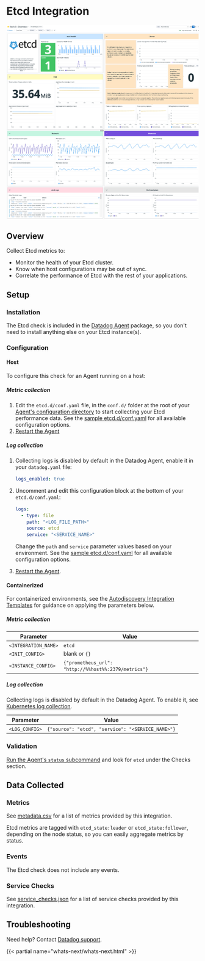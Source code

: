 # Etcd Integration

![Etcd Dashboard][1]

## Overview

Collect Etcd metrics to:

- Monitor the health of your Etcd cluster.
- Know when host configurations may be out of sync.
- Correlate the performance of Etcd with the rest of your applications.

## Setup

### Installation

The Etcd check is included in the [Datadog Agent][2] package, so you don't need to install anything else on your Etcd instance(s).

### Configuration

<!-- xxx tabs xxx -->
<!-- xxx tab "Host" xxx -->

#### Host

To configure this check for an Agent running on a host:

##### Metric collection

1. Edit the `etcd.d/conf.yaml` file, in the `conf.d/` folder at the root of your [Agent's configuration directory][3] to start collecting your Etcd performance data. See the [sample etcd.d/conf.yaml][4] for all available configuration options.
2. [Restart the Agent][5]

##### Log collection

1. Collecting logs is disabled by default in the Datadog Agent, enable it in your `datadog.yaml` file:

    ```yaml
    logs_enabled: true
    ```

2. Uncomment and edit this configuration block at the bottom of your `etcd.d/conf.yaml`:

    ```yaml
    logs:
      - type: file
        path: "<LOG_FILE_PATH>"
        source: etcd
        service: "<SERVICE_NAME>"
    ```

    Change the `path` and `service` parameter values based on your environment. See the [sample etcd.d/conf.yaml][4] for all available configuration options.

3. [Restart the Agent][5].

<!-- xxz tab xxx -->
<!-- xxx tab "Containerized" xxx -->

#### Containerized

For containerized environments, see the [Autodiscovery Integration Templates][6] for guidance on applying the parameters below.

##### Metric collection

| Parameter            | Value                                                |
| -------------------- | ---------------------------------------------------- |
| `<INTEGRATION_NAME>` | `etcd`                                               |
| `<INIT_CONFIG>`      | blank or `{}`                                        |
| `<INSTANCE_CONFIG>`  | `{"prometheus_url": "http://%%host%%:2379/metrics"}` |

##### Log collection

Collecting logs is disabled by default in the Datadog Agent. To enable it, see [Kubernetes log collection][7].

| Parameter      | Value                                             |
| -------------- | ------------------------------------------------- |
| `<LOG_CONFIG>` | `{"source": "etcd", "service": "<SERVICE_NAME>"}` |

<!-- xxz tab xxx -->
<!-- xxz tabs xxx -->

### Validation

[Run the Agent's `status` subcommand][8] and look for `etcd` under the Checks section.

## Data Collected

### Metrics

See [metadata.csv][9] for a list of metrics provided by this integration.

Etcd metrics are tagged with `etcd_state:leader` or `etcd_state:follower`, depending on the node status, so you can easily aggregate metrics by status.

### Events

The Etcd check does not include any events.

### Service Checks

See [service_checks.json][10] for a list of service checks provided by this integration.

## Troubleshooting

Need help? Contact [Datadog support][11].

{{< partial name="whats-next/whats-next.html" >}}

[1]: https://raw.githubusercontent.com/DataDog/integrations-core/master/etcd/images/etcd_dashboard.png
[2]: https://app.datadoghq.com/account/settings/agent/latest
[3]: https://docs.datadoghq.com/agent/guide/agent-configuration-files/#agent-configuration-directory
[4]: https://github.com/DataDog/integrations-core/blob/master/etcd/datadog_checks/etcd/data/conf.yaml.example
[5]: https://docs.datadoghq.com/agent/guide/agent-commands/#start-stop-and-restart-the-agent
[6]: https://docs.datadoghq.com/agent/kubernetes/integrations/
[7]: https://docs.datadoghq.com/agent/kubernetes/log/
[8]: https://docs.datadoghq.com/agent/guide/agent-commands/#agent-status-and-information
[9]: https://github.com/DataDog/integrations-core/blob/master/etcd/metadata.csv
[10]: https://github.com/DataDog/integrations-core/blob/master/etcd/assets/service_checks.json
[11]: https://docs.datadoghq.com/help/
[12]: https://www.datadoghq.com/blog/monitor-etcd-performance
[13]: https://docs.datadoghq.com/agent/kubernetes/control_plane/?tab=helm
[14]: https://www.datadoghq.com/blog/monitor-etcd-with-datadog/
[15]: https://www.datadoghq.com/blog/etcd-monitoring-tools/
[16]: https://www.datadoghq.com/blog/etcd-key-metrics/